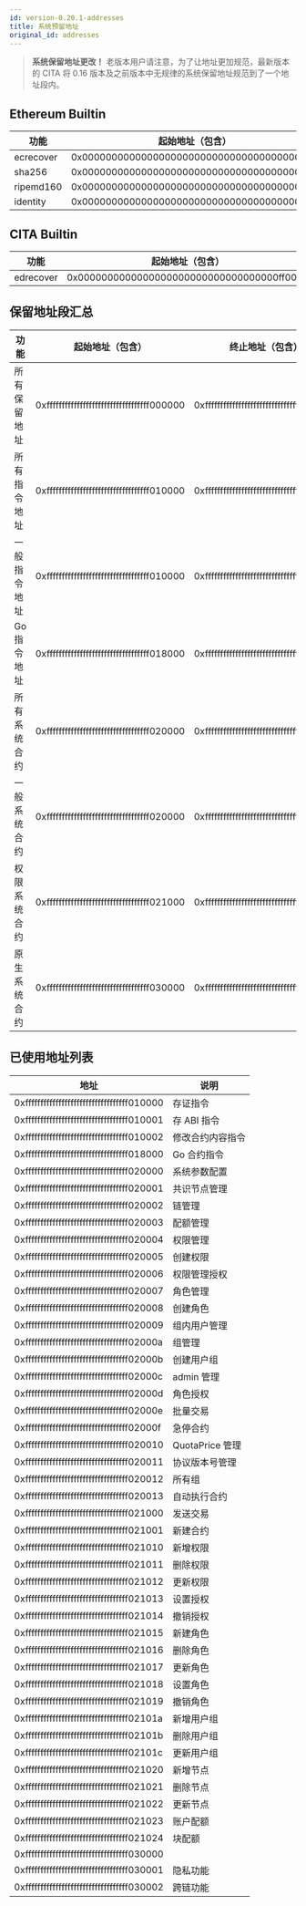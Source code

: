 ```yaml
---
id: version-0.20.1-addresses
title: 系统预留地址
original_id: addresses
---
```


> **系统保留地址更改！** 老版本用户请注意，为了让地址更加规范，最新版本的 CITA 将 0.16 版本及之前版本中无规律的系统保留地址规范到了一个地址段内。

## Ethereum Builtin

| 功能        | 起始地址（包含）                                   |
| --------- | ------------------------------------------ |
| ecrecover | 0x0000000000000000000000000000000000000001 |
| sha256    | 0x0000000000000000000000000000000000000002 |
| ripemd160 | 0x0000000000000000000000000000000000000003 |
| identity  | 0x0000000000000000000000000000000000000004 |

## CITA Builtin

| 功能        | 起始地址（包含）                                   |
| --------- | ------------------------------------------ |
| edrecover | 0x0000000000000000000000000000000000ff0001 |

## 保留地址段汇总

| 功能      | 起始地址（包含）                                   | 终止地址（包含）                                   |
| ------- | ------------------------------------------ | ------------------------------------------ |
| 所有保留地址  | 0xffffffffffffffffffffffffffffffffff000000 | 0xffffffffffffffffffffffffffffffffffffffff |
| 所有指令地址  | 0xffffffffffffffffffffffffffffffffff010000 | 0xffffffffffffffffffffffffffffffffff01ffff |
| 一般指令地址  | 0xffffffffffffffffffffffffffffffffff010000 | 0xffffffffffffffffffffffffffffffffff0100ff |
| Go 指令地址 | 0xffffffffffffffffffffffffffffffffff018000 | 0xffffffffffffffffffffffffffffffffff018fff |
| 所有系统合约  | 0xffffffffffffffffffffffffffffffffff020000 | 0xffffffffffffffffffffffffffffffffff02ffff |
| 一般系统合约  | 0xffffffffffffffffffffffffffffffffff020000 | 0xffffffffffffffffffffffffffffffffff0200ff |
| 权限系统合约  | 0xffffffffffffffffffffffffffffffffff021000 | 0xffffffffffffffffffffffffffffffffff0210ff |
| 原生系统合约  | 0xffffffffffffffffffffffffffffffffff030000 | 0xffffffffffffffffffffffffffffffffff03ffff |

## 已使用地址列表

| 地址                                         | 说明            |
| ------------------------------------------ | ------------- |
| 0xffffffffffffffffffffffffffffffffff010000 | 存证指令          |
| 0xffffffffffffffffffffffffffffffffff010001 | 存 ABI 指令      |
| 0xffffffffffffffffffffffffffffffffff010002 | 修改合约内容指令      |
| 0xffffffffffffffffffffffffffffffffff018000 | Go 合约指令       |
| 0xffffffffffffffffffffffffffffffffff020000 | 系统参数配置        |
| 0xffffffffffffffffffffffffffffffffff020001 | 共识节点管理        |
| 0xffffffffffffffffffffffffffffffffff020002 | 链管理           |
| 0xffffffffffffffffffffffffffffffffff020003 | 配额管理          |
| 0xffffffffffffffffffffffffffffffffff020004 | 权限管理          |
| 0xffffffffffffffffffffffffffffffffff020005 | 创建权限          |
| 0xffffffffffffffffffffffffffffffffff020006 | 权限管理授权        |
| 0xffffffffffffffffffffffffffffffffff020007 | 角色管理          |
| 0xffffffffffffffffffffffffffffffffff020008 | 创建角色          |
| 0xffffffffffffffffffffffffffffffffff020009 | 组内用户管理        |
| 0xffffffffffffffffffffffffffffffffff02000a | 组管理           |
| 0xffffffffffffffffffffffffffffffffff02000b | 创建用户组         |
| 0xffffffffffffffffffffffffffffffffff02000c | admin 管理      |
| 0xffffffffffffffffffffffffffffffffff02000d | 角色授权          |
| 0xffffffffffffffffffffffffffffffffff02000e | 批量交易          |
| 0xffffffffffffffffffffffffffffffffff02000f | 急停合约          |
| 0xffffffffffffffffffffffffffffffffff020010 | QuotaPrice 管理 |
| 0xffffffffffffffffffffffffffffffffff020011 | 协议版本号管理       |
| 0xffffffffffffffffffffffffffffffffff020012 | 所有组           |
| 0xffffffffffffffffffffffffffffffffff020013 | 自动执行合约        |
| 0xffffffffffffffffffffffffffffffffff021000 | 发送交易          |
| 0xffffffffffffffffffffffffffffffffff021001 | 新建合约          |
| 0xffffffffffffffffffffffffffffffffff021010 | 新增权限          |
| 0xffffffffffffffffffffffffffffffffff021011 | 删除权限          |
| 0xffffffffffffffffffffffffffffffffff021012 | 更新权限          |
| 0xffffffffffffffffffffffffffffffffff021013 | 设置授权          |
| 0xffffffffffffffffffffffffffffffffff021014 | 撤销授权          |
| 0xffffffffffffffffffffffffffffffffff021015 | 新建角色          |
| 0xffffffffffffffffffffffffffffffffff021016 | 删除角色          |
| 0xffffffffffffffffffffffffffffffffff021017 | 更新角色          |
| 0xffffffffffffffffffffffffffffffffff021018 | 设置角色          |
| 0xffffffffffffffffffffffffffffffffff021019 | 撤销角色          |
| 0xffffffffffffffffffffffffffffffffff02101a | 新增用户组         |
| 0xffffffffffffffffffffffffffffffffff02101b | 删除用户组         |
| 0xffffffffffffffffffffffffffffffffff02101c | 更新用户组         |
| 0xffffffffffffffffffffffffffffffffff021020 | 新增节点          |
| 0xffffffffffffffffffffffffffffffffff021021 | 删除节点          |
| 0xffffffffffffffffffffffffffffffffff021022 | 更新节点          |
| 0xffffffffffffffffffffffffffffffffff021023 | 账户配额          |
| 0xffffffffffffffffffffffffffffffffff021024 | 块配额           |
| 0xffffffffffffffffffffffffffffffffff030000 |               |
| 0xffffffffffffffffffffffffffffffffff030001 | 隐私功能          |
| 0xffffffffffffffffffffffffffffffffff030002 | 跨链功能          |